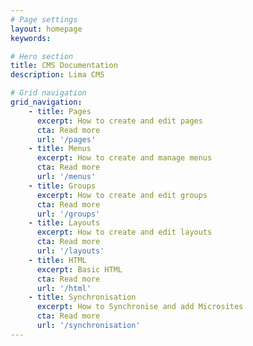 ```yaml
---
# Page settings
layout: homepage
keywords:

# Hero section
title: CMS Documentation
description: Lima CMS

# Grid navigation
grid_navigation:
    - title: Pages
      excerpt: How to create and edit pages
      cta: Read more
      url: '/pages'
    - title: Menus
      excerpt: How to create and manage menus
      cta: Read more
      url: '/menus'
    - title: Groups
      excerpt: How to create and edit groups
      cta: Read more
      url: '/groups'
    - title: Layouts
      excerpt: How to create and edit layouts
      cta: Read more
      url: '/layouts'
    - title: HTML
      excerpt: Basic HTML
      cta: Read more
      url: '/html'
    - title: Synchronisation
      excerpt: How to Synchronise and add Microsites
      cta: Read more
      url: '/synchronisation'
---
```

